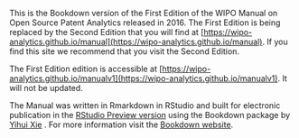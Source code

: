 This is the Bookdown version of the First Edition of the WIPO Manual on Open Source Patent Analytics released in 2016. The First Edition is being replaced by the Second Edition that you will find at [https://wipo-analytics.github.io/manual](https://wipo-analytics.github.io/manual). If you find this site we recommend that you visit the Second Edition.

The First Edition edition is accessible at [https://wipo-analytics.github.io/manualv1](https://wipo-analytics.github.io/manualv1). It will not be updated. 

The Manual was written in Rmarkdown in RStudio and built for electronic publication in the [RStudio Preview version](https://www.rstudio.com/products/rstudio/download/preview/) using the Bookdown package by [Yihui Xie](https://github.com/rstudio/bookdown) . For more information visit the [Bookdown website](http://www.bookdown.org).
